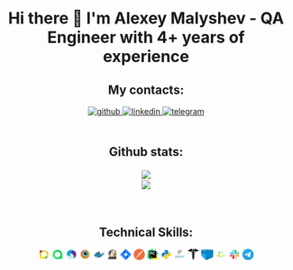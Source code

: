 <div align="center">
<h1 style="border-bottom: none;">Hi there 👋 I'm Alexey Malyshev - QA Engineer with 4+ years of experience</h1>
</div>

<div align="center">
<h2 style="border-bottom: none;">My contacts:</h2>
<a href="https://github.com/Sterphius" target="_blank">
<img src=https://img.shields.io/badge/github-%2324292e.svg?&style=for-the-badge&logo=github&logoColor=white alt=github style="margin-bottom: 5px;" />
</a>
<a href="https://www.linkedin.com/in/sterphius/" target="_blank">
<img src=https://img.shields.io/badge/linkedin-%231E77B5.svg?&style=for-the-badge&logo=linkedin&logoColor=white alt=linkedin style="margin-bottom: 5px;" />
</a>
<a href="https://t.me/sterphius" target="_blank">
<img src=https://img.shields.io/badge/Telegram-%232CA5E0?style=for-the-badge&logo=telegram&logoColor=white alt=telegram style="margin-bottom: 5px;" />
</a>
</div>  


<br>
<h2 style="border-bottom: none;" align="center">Github stats:</h2>
<div align="center">
<a href="https://github-readme-stats.vercel.app/api?username=sterphius">
  <img align="center" src="https://github-readme-stats.vercel.app/api?username=sterphius&show_icons=true&count_private=true&theme=vision-friendly-dark&hide_title=true&card_width=445" />
</a>
</br>
<a href="https://github-readme-stats.vercel.app/api/top-langs/?username=sterphius">
  <img align="center" src="https://github-readme-stats.vercel.app/api/top-langs/?username=sterphius&theme=vision-friendly-dark&layout=compact&hide_title=true&card_width=445&hide=javascript,css,html&langs_count=10" />
</a>
</div>
<br>
<br>
<div align="center">
  <h2 style="border-bottom: none;" align="center">Technical Skills:</h2>
  <code><img width="4%" title="Allure" src="logo/Allure.svg"></code>
  <code><img width="4%" title="Allure TestOps" src="logo/Allure_TO.svg"></code>
  <code><img width="4%" title="Appium" src="logo/appium.svg"></code>
  <code><img width="4%" title="Browserstack" src="logo/browserstack.svg"></code>
  <code><img width="4%" title="Docker" src="logo/docker.svg"></code>
  <code><img width="4%" title="Jenkins" src="logo/jenkins.png"></code>
  <code><img width="4%" title="Jira" src="logo/jira.svg"></code>
  <code><img width="4%" title="Postman" src="logo/postman.png"></code>
  <code><img width="4%" title="PyCharm" src="logo/pycharm.png"></code>
  <code><img width="4%" title="Python" src="logo/python.svg"></code>
  <code><img width="4%" title="pytest" src="logo/pytest.png"></code>
  <code><img width="4%" title="Requests" src="logo/request.png"></code>
  <code><img width="4%" title="Selenoid" src="logo/selenoid.png"></code>
  <code><img width="4%" title="Selene" src="logo/selene.png"></code>
  <code><img width="4%" title="Slack" src="logo/slack.svg"></code>
  <code><img width="4%" title="Telegram" src="logo/telegram.svg"></code>
</div>